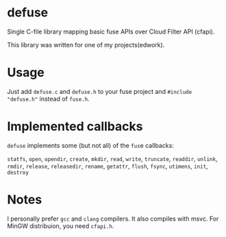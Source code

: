 # defuse
Single C-file library mapping basic fuse APIs over Cloud Filter API (cfapi).

This library was written for one of my projects(edwork).

# Usage
Just add `defuse.c` and `defuse.h` to your fuse project and `#include "defuse.h"` instead of `fuse.h`.

# Implemented callbacks
`defuse` implements some (but not all) of the `fus`e callbacks:

`statfs`, `open`, `opendir`, `create`, `mkdir`, `read`, `write`, `truncate`, `readdir`, `unlink`, `rmdir`, `release`, `releasedir`, `rename`, `getattr`, `flush`, `fsync`, `utimens`, `init`, `destroy`

# Notes
I personally prefer `gcc` and `clang` compilers. It also compiles with msvc. For MinGW distribuion, you need `cfapi.h`.
